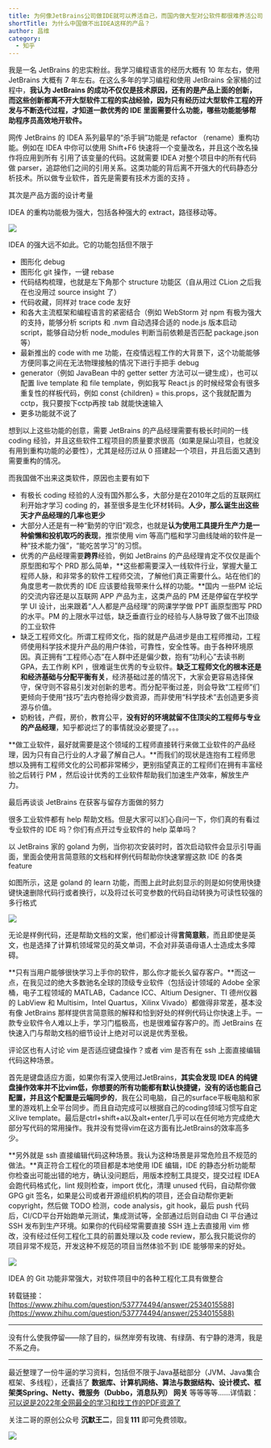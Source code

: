 ```yaml
---
title: 为何像JetBrains公司做IDE就可以养活自己，而国内做大型对公软件都很难养活公司？
shortTitle: 为什么中国做不出IDEA这样的产品？
author: 昌维 
category:
  - 知乎
---
```


我是一名 JetBrains 的忠实粉丝。我学习编程语言的经历大概有 10 年左右，使用 JetBrains 大概有 7 年左右。在这么多年的学习编程和使用 JetBrains 全家桶的过程中，**我认为 JetBrains 的成功不仅仅是技术原因，还有的是产品上面的创新，而这些创新都离不开大型软件工程的实战经验，因为只有经历过大型软件工程的开发与不断迭代过程，才知道一款优秀的 IDE 里面需要什么功能，哪些功能能够帮助程序员高效地开软件。**

网传 JetBrains 的 IDEA 系列最早的“杀手锏”功能是 refactor （rename）重构功能。例如在 IDEA 中你可以使用 Shift+F6 快速将一个变量改名，并且这个改名操作将应用到所有 引用了该变量的代码。这就需要 IDEA 对整个项目中的所有代码做 parser，追踪他们之间的引用关系。这类功能的背后离不开强大的代码静态分析技术。所以做专业软件，首先是需要有技术方面的支持 。

其次是产品方面的设计考量

IDEA 的重构功能极为强大，包括各种强大的 extract，路径移动等。

![](http://cdn.tobebetterjavaer.com/tobebetterjavaer/images/nice-article/zhihu-weihxjetbrainsgszidejkyyhzjegnzdxdgrjdhnyhgs-3919f506-dea8-4413-9a81-23f1b04150ca.jpg)

IDEA 的强大远不如此。它的功能包括但不限于

*   图形化 debug
*   图形化 git 操作，一键 rebase
*   代码结构梳理，也就是左下角那个 structure 功能区（自从用过 CLion 之后我在也没用过 source insight 了）
*   代码收藏，同样对 trace code 友好
*   和各大主流框架和编程语言的紧密结合（例如 WebStorm 对 npm 有极为强大的支持，能够分析 scripts 和 .nvm 自动选择合适的 node.js 版本启动 script，能够自动分析 node\_modules 判断当前依赖是否匹配 package.json 等）
*   最新推出的 code with me 功能，在疫情远程工作的大背景下，这个功能能够方便同事之间在无法物理接触的情况下进行手把手 debug
*   generator（例如 JavaBean 中的 getter setter 方法可以一键生成），也可以配置 live template 和 file template，例如我写 React.js 的时候经常会有很多重复性的样板代码，例如 const {children} = this.props，这个我就配置为 cctp，我只要按下cctp再按 tab 就能快速输入
*   更多功能就不说了

想到以上这些功能的创意，需要 JetBrains 的产品经理需要有极长时间的一线 coding 经验，并且这些软件工程项目的质量要求很高（如果是屎山项目，也就没有用到重构功能的必要性），尤其是经历过从 0 搭建起一个项目，并且后面又遇到需要重构的情况。

而我国做不出来这类软件，原因也主要有如下

*   有极长 coding 经验的人没有国外那么多，大部分是在2010年之后的互联网红利开始才学习 coding 的，甚至很多是生化环材转码。**人少，那么诞生出这些天才产品经理的几率也更少**
*   大部分人还是有一种“勤劳的守旧”观念，也就是**认为使用工具提升生产力是一种偷懒和投机取巧的表现**，推崇使用 vim 等高门槛和学习曲线陡峭的软件是一种“技术能力强”，“能吃苦学习”的习惯。
*   优秀的产品经理需要**跨界**经验，例如 JetBrains 的产品经理肯定不仅仅是画个原型图和写个 PRD 那么简单，**这些都需要深入一线软件行业，掌握大量工程师人脉，和非常多的软件工程师交流，了解他们真正需要什么。站在他们的角度思考一款优秀的 IDE 应该要给我带来什么样的功能。**国内 一些PM 论坛的交流内容还是以互联网 APP 产品为主，这类产品的 PM 还是停留在学校学学 UI 设计，出来跟着“人人都是产品经理”的网课学学做 PPT 画原型图写 PRD 的水平。PM 的上限水平过低，缺乏垂直行业的经验与人脉导致了做不出顶级的工业软件
*   缺乏工程师文化。所谓工程师文化，指的就是产品进步是由工程师推动，工程师使用科学技术提升产品的用户体验，可靠性，安全性等。由于各种环境原因。真正拥有“工程师心态”在人群中还是偏少数，抱有“功利心”去读书刷 GPA，去工作刷 KPI ，很难诞生优秀的专业软件。**缺乏工程师文化的根本还是和经济基础与分配平衡有关**，经济基础过差的情况下，大家会更容易选择保守，保守则不容易引发对创新的思考。而分配平衡过差，则会导致“工程师”们更倾向于使用“技巧”去内卷抢得少数资源，而非使用“科学技术”去创造更多资源与价值。
*   奶粉钱，产假，房价，教育公平，**没有好的环境就留不住顶尖的工程师与专业的产品经理**，知乎都说烂了的事情就没必要提了。。。

**做工业软件，最好就需要是这个领域的工程师直接转行来做工业软件的产品经理，因为只有自己行业的人才最了解自己人。**而我们的现状是连抱有工程师思想以及拥有工程师文化的公司都非常稀少，更别指望真正的工程师们在拥有丰富经验之后转行 PM ，然后设计优秀的工业软件帮助我们加速生产效率，解放生产力。

  

最后再谈谈 JetBrains 在获客与留存方面做的努力

很多工业软件都有 help 帮助文档。但是大家可以扪心自问一下，你们真的有看过专业软件的 IDE 吗？你们有点开过专业软件的 help 菜单吗？

以 JetBrains 家的 goland 为例，当你初次安装时时，首次启动软件会显示引导画面，里面会使用言简意赅的文档和样例代码帮助你快速掌握这款 IDE 的各类 feature

如图所示，这是 goland 的 learn 功能，而图上此时此刻显示的则是如何使用快捷键快速删除代码行或者换行，以及将过长可变参数的代码自动转换为可读性较强的多行格式

![](http://cdn.tobebetterjavaer.com/tobebetterjavaer/images/nice-article/zhihu-weihxjetbrainsgszidejkyyhzjegnzdxdgrjdhnyhgs-8399891a-249a-46b7-a9fd-063ad675316f.jpg)

无论是样例代码，还是帮助文档的文案，他们都设计得**言简意赅**，而且即使是英文，也是选择了计算机领域常见的英文单词，不会对非英语母语人士造成太多障碍。

**只有当用户能够很快学习上手你的软件，那么你才能长久留存客户。**而这一点，在我见过的绝大多数驰名全球的顶级专业软件（包括设计领域的 Adobe 全家桶，电子工程领域的 MATLAB，Cadance ICC、Altium Designer、TI 德州仪器的 LabView 和 Multisim，Intel Quartus，Xilinx Vivado）都做得非常差，基本没有像 JetBrains 那样提供言简意赅的解释和恰到好处的样例代码让你快速上手。一款专业软件令人难以上手，学习门槛极高，也是很难留存客户的。而 JetBrains 在快速入门与帮助文档的细节设计上绝对可以说是优秀至极。

  

评论区也有人讨论 vim 是否适应键盘操作？或者 vim 是否有在 ssh 上面直接编辑代码这种场景。

首先是键盘适应方面，如果你有深入使用过JetBrains，**其实会发现 IDEA 的纯键盘操作效率并不比vim低，你想要的所有功能都有默认快捷键，没有的话也能自己配置，并且这个配置是云端同步的**，我在公司电脑，自己的surface平板电脑和家里的游戏机上全平台同步。而且自动完成可以根据自己的coding领域习惯写自定义live template。最后是ctrl+shift+a以及alt+enter几乎可以在任何地方完成绝大部分写代码的常用操作。我并没有觉得vim在这方面有比JetBrains的效率高多少。

  

**另外就是 ssh 直接编辑代码这种场景。我认为这种场景是非常危险且不规范的做法。**真正符合工程化的项目都是本地使用 IDE 编辑，IDE 的静态分析功能帮你检查出可能出错的地方，确认没问题后，用版本控制工具提交，提交过程 IDEA 会跑代码格式化，lint 规则检查，import 优化，清理 unused 代码，自动帮你做 GPG git 签名，如果是公司或者开源组织机构的项目，还会自动帮你更新 copyright，然后做 TODO 检测，code analysis，git hook，最后 push 代码后，CI/CD平台开始跑单元测试，集成测试等，全部通过后则自动由 CI 平台通过 SSH 发布到生产环境。如果你的代码经常需要直接 SSH 连上去直接用 vim 修改，没有经过任何工程化工具的前置处理以及 code review，那么我只能说你的项目非常不规范，开发这种不规范的项目当然体验不到 IDE 能够带来的好处。

![](http://cdn.tobebetterjavaer.com/tobebetterjavaer/images/nice-article/zhihu-weihxjetbrainsgszidejkyyhzjegnzdxdgrjdhnyhgs-2f3135d9-fa20-48c3-9983-446ac8c29bb4.jpg)

IDEA 的 Git 功能非常强大，对软件项目中的各种工程化工具有做整合

转载链接：[https://www.zhihu.com/question/537774494/answer/2534015588](https://www.zhihu.com/question/537774494/answer/2534015588)

---

没有什么使我停留——除了目的，纵然岸旁有玫瑰、有绿荫、有宁静的港湾，我是不系之舟。

----

最近整理了一份牛逼的学习资料，包括但不限于Java基础部分（JVM、Java集合框架、多线程），还囊括了 **数据库、计算机网络、算法与数据结构、设计模式、框架类Spring、Netty、微服务（Dubbo，消息队列） 网关** 等等等等……详情戳：[可以说是2022年全网最全的学习和找工作的PDF资源了](https://tobebetterjavaer.com/pdf/programmer-111.html)

关注二哥的原创公众号 **沉默王二**，回复**111** 即可免费领取。

![](http://cdn.tobebetterjavaer.com/tobebetterjavaer/images/xingbiaogongzhonghao.png)
